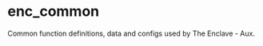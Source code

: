 enc_common
===================

Common function definitions, data and configs used by The Enclave - Aux.
